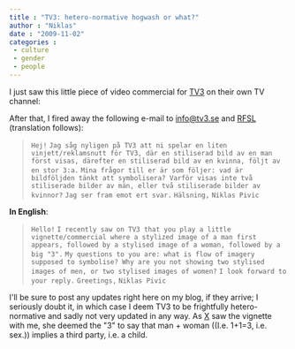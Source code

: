 ```yaml
---
title : "TV3: hetero-normative hogwash or what?"
author : "Niklas"
date : "2009-11-02"
categories : 
 - culture
 - gender
 - people
---
```


I just saw this little piece of video commercial for [TV3](http://tv3.se) on their own TV channel:

After that, I fired away the following e-mail to info@tv3.se and [RFSL](http://rfsl.se) (translation follows):

> `Hej!` `Jag såg nyligen på TV3 att ni spelar en liten vinjett/reklamsnutt för TV3, där en stiliserad bild av en man först visas, därefter en stiliserad bild av en kvinna, följt av en stor 3:a.` `Mina frågor till er är som följer: vad är bildföljden tänkt att symbolisera? Varför visas inte två stiliserade bilder av män, eller två stiliserade bilder av kvinnor?` `Jag ser fram emot ert svar.` `Hälsning,` `Niklas Pivic`

**In English**:

> `Hello!` `I recently saw on TV3 that you play a little vignette/commercial where a stylized image of a man first appears, followed by a stylised image of a woman, followed by a big "3".` `My questions to you are: what is flow of imagery supposed to symbolise? Why are you not showing two stylised images of men, or two stylised images of women?` `I look forward to your reply.` `Greetings,` `Niklas Pivic`

I'll be sure to post any updates right here on my blog, if they arrive; I seriously doubt it, in which case I deem TV3 to be frightfully hetero-normative and sadly not very updated in any way. As [X](http://cyndamoore.wordpress.com) saw the vignette with me, she deemed the "3" to say that man + woman ((I.e. 1+1=3, i.e. sex.)) implies a third party, i.e. a child.
